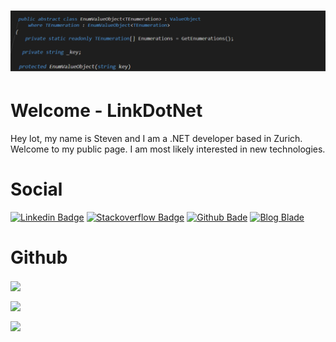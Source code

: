 # [![Header](assets/banner.png)](https://github.com/user/linkdotnet)
<h1>Welcome - LinkDotNet</h1>

Hey lot, my name is Steven and I am a .NET developer based in Zurich.
Welcome to my public page. I am most likely interested in new technologies.

# Social
[![Linkedin Badge](https://img.shields.io/badge/Steven%20Giesel-0077B5?style=flat&logo=linkedin&logoColor=white)](https://www.linkedin.com/in/steven-giesel/)
[![Stackoverflow Badge](https://img.shields.io/badge/linkdotnet-FE7A16?style=flat&logo=stack-overflow&logoColor=white)](https://stackoverflow.com/users/1892523/link)
[![Github Bade](https://img.shields.io/badge/linkdotnet-100000?style=flate&logo=github&logoColor=white)](https://github.com/linkdotnet/)
[![Blog Blade](https://img.shields.io/badge/linkdotnet-FFA500?style=flat&logo=rss&logoColor=white)](https://bloglinkdotnet.azurewebsites.net/)

# Github
<img align="center" src="https://github-readme-stats.vercel.app/api?username=linkdotnet&theme=dark">

<a href="https://github.com/linkdotnet/EnumValueObject"><img align="center" src="https://github-readme-stats.vercel.app/api/pin/?username=linkdotnet&repo=EnumValueObject&theme=dark"></a>

<a href="https://github.com/linkdotnet/Blog"><img align="center" src="https://github-readme-stats.vercel.app/api/pin/?username=linkdotnet&repo=Blog&theme=dark"></a>